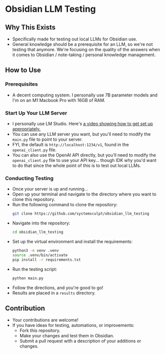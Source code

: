 # Obsidian LLM Testing

## Why This Exists

- Specifically made for testing out local LLMs for Obsidian use.
- General knowledge should be a prerequisite for an LLM, so we're not testing that anymore. We're focusing on the quality of the answers when it comes to Obsidian / note-taking / personal knowledge management.

## How to Use

### Prerequisites

- A decent computing system. I personally use 7B parameter models and I'm on an M1 Macbook Pro with 16GB of RAM.

### Start Up Your LLM Server

- I personally use LM Studio. Here's [a video showing how to get set up appropriately.](https://www.youtube.com/watch?v=SAKr008Z8NU)
- You can use any LLM server you want, but you'll need to modify the `main.py` file to point to your server.
- FYI, the default is `http://localhost:1234/v1`, found in the `openai_client.py` file.
- You can also use the OpenAI API directly, but you'll need to modify the `openai_client.py` file to use your API key... though IDK why you'd want to do that since the whole point of this is to test out local LLMs.

### Conducting Testing

- Once your server is up and running...
- Open up your terminal and navigate to the directory where you want to clone this repository.
- Run the following command to clone the repository:
  ```bash
  git clone https://github.com/systemsculpt/obsidian_llm_testing
  ```
- Navigate into the repository:
  ```bash
  cd obsidian_llm_testing
  ```
- Set up the virtual environment and install the requirements:
  ```bash
  python3 -m venv .venv
  source .venv/bin/activate
  pip install -r requirements.txt
  ```
- Run the testing script:
  ```bash
  python main.py
  ```
- Follow the directions, and you're good to go!
- Results are placed in a `results` directory.

## Contribution

- Your contributions are welcome!
- If you have ideas for testing, automations, or improvements:
  - Fork this repository.
  - Make your changes and test them in Obsidian.
  - Submit a pull request with a description of your additions or changes.
